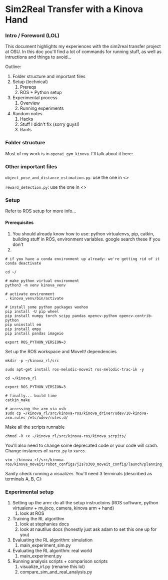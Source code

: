 # Sim2Real Transfer with a Kinova Hand



### Intro / Foreword (LOL)

This document highlights my experiences with the sim2real transfer project at OSU. In this doc you'll find a lot of commands for running stuff, as well as intructions and things to avoid...



Outline:

1. Folder structure and important files
2. Setup (technical)
   1. Prereqs
   2. ROS + Python setup
3. Experimental process
   1. Overview
   2. Running experiments
4. Random notes
   1. Hacks
   2. Stuff I didn't fix (sorry guys!)
   3. Rants







### Folder structure

Most of my work is in `openai_gym_kinova`. I'll talk about it here:





### Other important files

`object_pose_and_distance_estimation.py`: use the one in <>

`reward_detection.py`: use the one in <>



### Setup

Refer to ROS setup for more info...

#### Prerequisites

1. You should already know how to use: python virtualenvs, pip, catkin, building stuff in ROS, environment variables. google search these if you don't
2. 






```
# if you have a conda environment up already: we're getting rid of it
conda deactivate

cd ~/

# make python virtual environment
python3 -m venv kinova_venv

# activate environment
. kinova_venv/bin/activate

# install some python packages woohoo
pip install -U pip wheel
pip install numpy torch scipy pandas opencv-python opencv-contrib-python
pip uninstall em
pip install empy
pip install pandas imageio

export ROS_PYTHON_VERSION=3
```

Set up the ROS workspace and MoveIt! dependencies

```
mkdir -p ~/kinova_rl/src

sudo apt-get install ros-melodic-moveit ros-melodic-trac-ik -y
```



```
cd ~/kinova_rl

export ROS_PYTHON_VERSION=3

# finally... build time
catkin_make

# accessing the arm via usb
sudo cp ~/kinova_rl/src/kinova-ros/kinova_driver/udev/10-kinova-arm.rules /etc/udev/rules.d/
```





Make all the scripts runnable

```
chmod -R +x ~/kinova_rl/src/kinova-ros/kinova_scrpits/
```

You'll also need to change some deprecated code or your code will crash. Change instances of `xarco.py` to `xarco`.

```
vim ~/kinova_rl/src/kinova-ros/kinova_moveit/robot_configs/j2s7s300_moveit_config/launch/planning_context.launch
```



Sanity check running a visualizer. You'll need 3 terminals (described as terminals A, B, C):









### Experimental setup

1. Setting up the arm: do all the setup instructoins (ROS software, python virtualenv + mujoco, camera, kinova arm + hand)
   1. look at ROS
2. Training the RL algorithm
   1. look at stephanies docs
   2. look at nautilus docs (honestly just ask adam to set this one up for you)
3. Evaluating the RL algorithm: simulation
   1. main_experiment_sim.py
4. Evaluating the RL algorithm: real world
   1. main_experiment.py
5. Running analysis scripts + comparison scripts
   1. visualize_irl.py (rename this lol)
   2. compare_sim_and_real_analysis.py







